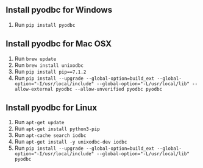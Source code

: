 ## Install pyodbc for Windows

1. Run `pip install pyodbc`

## Install pyodbc for Mac OSX

1. Run `brew update`
2. Run `brew install unixodbc`
3. Run `pip install pip==7.1.2`
4. Run `pip install --upgrade --global-option=build_ext --global-option="-I/usr/local/include" --global-option="-L/usr/local/lib" --allow-external pyodbc --allow-unverified pyodbc pyodbc`


## Install pyodbc for Linux

1. Run `apt-get update`
2. Run `apt-get install python3-pip`
2. Run `apt-cache search iodbc`
3. Run `apt-get install -y unixodbc-dev iodbc`
4. Run `pip install --upgrade --global-option=build_ext --global-option="-I/usr/local/include" --global-option="-L/usr/local/lib" pyodbc`
